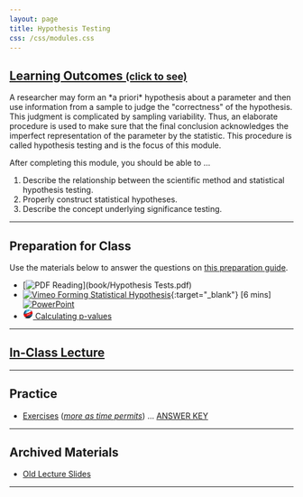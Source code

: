 ```yaml
---
layout: page
title: Hypothesis Testing
css: /css/modules.css
---
```


<div class="panel-group-ILOs">
  <div class="panel panel-default">
    <div class="panel-heading">
      <h2 class="panel-title">
        <a data-toggle="collapse" href="#ILOs">Learning Outcomes <small>(click to see)</small></a>
      </h2>
    </div>
    <div id="ILOs" class="panel-collapse collapse">
      <div class="panel-body">
A researcher may form an *a priori* hypothesis about a parameter and then use information from a sample to judge the "correctness" of the hypothesis. This judgment is complicated by sampling variability. Thus, an elaborate procedure is used to make sure that the final conclusion acknowledges the imperfect representation of the parameter by the statistic. This procedure is called hypothesis testing and is the focus of this module.

<p>After completing this module, you should be able to ...</p>

<ol>
  <li>Describe the relationship between the scientific method and statistical hypothesis testing.</li>
  <li>Properly construct statistical hypotheses.</li>
  <li>Describe the concept underlying significance testing.</li>
</ol>
      </div>
    </div>
  </div>
</div>

----

## Preparation for Class

Use the materials below to answer the questions on [this preparation guide](Prep/HypTesting).

* [![PDF](../img/pdf.png) Reading](book/Hypothesis Tests.pdf)
* [![Vimeo](../img/dhovid.png) Forming Statistical Hypothesis](https://vimeo.com/user45324800/hotest-hypotheses){:target="_blank"} [6 mins] [![PowerPoint](../img/ppt.png)](PPT/HypTesting_PPT-hypotheses.pptx)
* [![Web](../img/web.png) Calculating p-values](Explanations/Calc_pvalue_Z)


----

## [In-Class Lecture](PPT/HypTesting_PPT-Lecture.pptx)

----

## Practice

* [Exercises](CE/HypTesting_CE1) (*[more as time permits](CE/HypTesting_CE2)*) ... [ANSWER KEY](CE/KEY_HypTesting_CE)

----

## Archived Materials

* [Old Lecture Slides](PPT/HypTesting_PPT_old.pptx)

----
